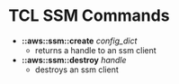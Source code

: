 # TCL SSM Commands
* **::aws::ssm::create** *config_dict*
    - returns a handle to an ssm client
* **::aws::ssm::destroy** *handle*
    - destroys an ssm client